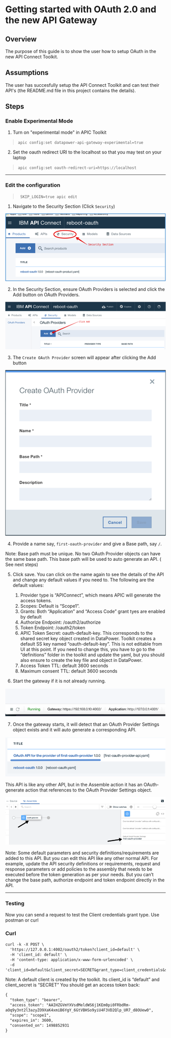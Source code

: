 # Getting started with OAuth 2.0 and the new API Gateway

## Overview
The purpose of this guide is to show the user how to setup OAuth in the new API Connect Toolkit.

## Assumptions
The user has succesfully setup the API Connect Toolkit and can test their API's (the README.md file in this project contains the details).

## Steps

### Enable Experimental Mode

1. Turn on "experimental mode" in APIC Toolkit 

> ```apic config:set datapower-api-gateway-experimental=true```

2. Set the oauth redirect URI to the localhost so that you may test on your laptop

> ```apic config:set oauth-redirect-uri=https://localhost``` 

---

### Edit the configuration

> ``` SKIP_LOGIN=true apic edit```

1. Navigate to the Security Section (Click ```Security```)

![Image of Datapower Reboot](/images/oauth20/security_section.png)

2. In the Security Section, ensure OAuth Providers is selected and click the Add button on OAuth Providers.

![Image of Datapower Reboot](/images/oauth20/security-oauth.png)

3. The ```Create OAuth Provider``` screen will appear after clicking the Add button

![Image of Datapower Reboot](/images/oauth20/oauth_provider.png)

4. Provide a name say, ```first-oauth-provider``` and give a Base path, say ```/```.

Note: Base path must be unique. No two OAuth Provider objects can have the same base path. This base path will be used to auto generate an API. ( See next steps)

5.	Click save. You can click on the name again to see the details of the API and change any default values if you need to.  The following are the default values:

    1.	Provider type is “APIConnect”, which means APIC will generate the access tokens.
    1.	Scopes: Default is “Scope1”.
    1.	Grants: Both “Application” and “Access Code” grant tyes are enabled by default
    1.	Authorize Endpoint: /oauth2/authorize
    1.	Token Endpoint: /oauth2/token
    1.  APIC Token Secret: oauth-default-key.  This corresponds to the shared secret key object created in DataPower. Toolkit creates a default SS key named “oauth-default-key”. This is not editable from UI at this point. If you need to change this, you have to go to the “definitions” folder in the toolkit and update the yaml, but you should also ensure to create the key file and object in DataPower.
    1.	Access Token TTL: default 3600 seconds
    1.	Maximum consent TTL: default 3600 seconds

6. Start the gateway if it is not already running.

![Image of Datapower Reboot](/images/oauth20/running.png)

7. Once the gateway starts, it will detect that an OAuth Provider Settings object exists and it will auto generate a corresponding API.

![Image of Datapower Reboot](/images/oauth20/provider_exists.png)

This API is like any other API, but in the Assemble action it has an OAuth-generate action that references to the OAuth Provider Settings object.

![Image of Datapower Reboot](/images/oauth20/oauth-generated.png)

Note: Some default parameters and security definitions/requirements are added to this API. But you can edit this API like any other normal API. For example, update the API security definitions or requirements, request and response parameters or add policies to the assembly that needs to be executed before the token generation as per your needs. But you can’t change the base path, authorize endpoint and token endpoint directly in the API. 

---

### Testing

Now you can send a request to test the Client credentials grant type. Use postman or curl


### Curl

```
curl -k -X POST \
  'https://127.0.0.1:4002/oauth2/token?client_id=default' \
  -H 'client_id: default' \
  -H 'content-type: application/x-www-form-urlencoded' \
  -d 'client_id=default&client_secret=SECRET&grant_type=client_credentials&scope=scope1'
  ```

Note: A default client is created by the toolkit. Its client_id is “default” and client_secret is “SECRET” 
You should get an access token back:

```
{
  "token_type": "bearer",
  "access_token": "AAIHZGVmYXVsdMeldWS6j1KEm0pi0FRbdRm-aOq9y3nt2l3azyZO9XaK4xmiB6YgY_6GtVBHSo9yiU4F3VD2Qlp_UR7_d8OUew0",
  "scope": "scope1",
  "expires_in": 3600,
  "consented_on": 1498852931
}
```











